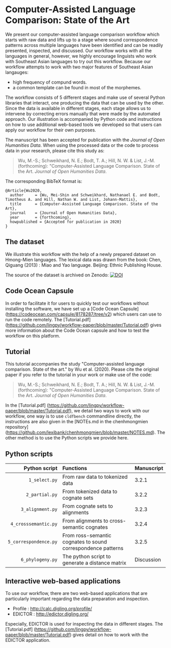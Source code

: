 # Computer-Assisted Language Comparison: State of the Art

We present our computer-assisted language comparison workflow which starts with raw data and lifts up to a stage where sound correspondence patterns across multiple languages have been identified and can be readily presented, inspected, and discussed. Our workflow works with all the languages in general, however, we highly encourage linguists who work with Southeast Asian languages to try out this workflow. Because our workflow attempts to work with two major features of Southeast Asian langauges: 
 * high frequency of compund words.
 * a common template can be found in most of the morphemes. 
 
The workflow consists of 5 different stages and make use of several Python libraries that interact, one producing the data that can be used by the other. Since the data is available in different stages, each stage allows us to intervene by correcting errors manually that were made by the automated approach. Our illustration is accompanied by Python code and instructions on how to use additional web-based tools we developed so that users can apply our workflow for their own purposes.

The manuscript has been accepted for publication with the *Journal of Open Humanities Data*. When using the processed data or the code to process data in your research, please cite this study as:

> Wu, M.-S.; Schweikhard, N. E.; Bodt, T. A.; Hill, N. W. & List, J.-M. (forthcoming): "Computer-Assisted Language Comparison. State of the Art. *Journal of Open Humanities Data*. 

The corresponding BibTeX format is:

```
@Article{Wu2020,
  author     = {Wu, Mei-Shin and Schweikhard, Nathanael E. and Bodt, Timotheus A. and Hill, Nathan W. and List, Johann-Mattis},
  title      = {Computer-Assisted Language Comparison. State of the Art},
  journal    = {Journal of Open Humanities Data},
  year       = {forthcoming},
  howpublished = {Accepted for publication in 2020}
}
```

## The dataset 

We illustrate this workflow with the help of a newly prepared dataset on Hmong-Mien languages. The lexical data was drawn from the book: Chen, Qiguang (2013) : Miao and Yao language. Beijing: Ethnic Publishing House. 

The source of the dataset is archived on Zenodo:
[![DOI](https://zenodo.org/badge/DOI/10.5281/zenodo.3741500.svg)](https://doi.org/10.5281/zenodo.3741500)

## Code Ocean Capsule

In order to facilitate it for users to quickly test our workflows without installing the software, we have set up a [Code Ocean Capsule] (https://codeocean.com/capsule/8178287/tree/v2) which users can use to run the code remotely. The [Tutorial.pdf] (https://github.com/lingpy/workflow-paper/blob/master/Tutorial.pdf) gives more information about the Code Ocean capsule and how to test the workflow on this platform.

## Tutorial

This tutorial accompanies the study "Computer-assisted language comparison. State of the art." by Wu et al. (2020). Please cite the original paper if you refer to the tutorial in your work or make use of the code:

> Wu, M.-S.; Schweikhard, N. E.; Bodt, T. A.; Hill, N. W. & List, J.-M. (forthcoming): "Computer-Assisted Language Comparison. State of the Art. *Journal of Open Humanities Data*. 

In the [Tutorial.pdf] (https://github.com/lingpy/workflow-paper/blob/master/Tutorial.pdf), we detail two ways to work with our workflow, one way is to use `cldfbench` commandline directly, the instructions are also given in the [NOTEs.md in the chenhmongmien repository] (https://github.com/lexibank/chenhmongmien/blob/master/NOTES.md). The other method is to use the Python scripts we provide here. 

## Python scripts

| Python script | Functions |Manuscript|
| -------------:|:----------|:----------|
| `1_select.py`|From raw data to tokenized data| 3.2.1 |
| `2_partial.py`|From tokenized data to cognate sets| 3.2.2|
| `3_alignment.py`|From cognate sets to alignments| 3.2.3 |
| `4_crosssemantic.py`|From alignments to cross-semantic cognates| 3.2.4|
| `5_correspondence.py`|From ross-semantic cognates to sound correspondence patterns| 3.2.5|
| `6_phylogeny.py` | The python script to generate a distance matrix |Discussion|

## Interactive web-based applications

To use our workflow, there are two web-based applications that are particularly important regarding the data preparation and inspection.
- Profile : http://calc.digling.org/profile/
- EDICTOR : http://edictor.digling.org/

Especially, EDICTOR is used for inspecting the data in different stages. The [Tutorial.pdf] (https://github.com/lingpy/workflow-paper/blob/master/Tutorial.pdf) gives detail on how to work with the EDICTOR application.  
